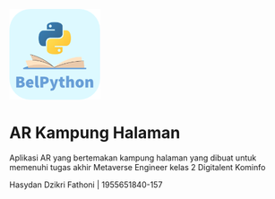 ![logo](https://github.com/dzikrihf07/BelPython/blob/fc7a53fd9958fe9fc758576f56f77b105005616c/Assets/Image/Logo/hdpi/Logo.png)

# AR Kampung Halaman
 Aplikasi AR yang bertemakan kampung halaman yang dibuat untuk memenuhi tugas akhir Metaverse Engineer kelas 2 Digitalent Kominfo
 
 Hasydan Dzikri Fathoni | 1955651840-157
